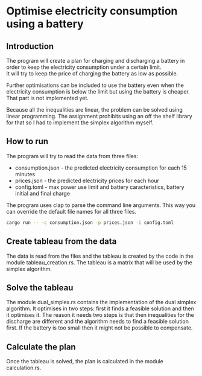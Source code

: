 # Optimise electricity consumption using a battery

## Introduction
The program will create a plan for charging and discharging a battery
in order to keep the electricity consumption under a certain limit.  
It will try to keep the price of charging the battery as low as possible.

Further optimisations can be included to use the battery even when the
electricity consumption is below the limit but using the battery is cheaper.  
That part is not implemented yet.

Because all the inequalities are linear, the problem can be solved using 
linear programming. The assignment prohibits using an off the shelf
library for that so I had to implement the simplex algorithm myself.

## How to run
The program will try to read the data from three files:
- consumption.json - the predicted electricity consumption for each 15 minutes
- prices.json - the predicted electricity prices for each hour
- config.toml - max power use limit and battery caracteristics, battery initial and final charge

The program uses clap to parse the command line arguments. This way you can override the default
file names for all three files.
```bash
cargo run -- -c consumption.json -p prices.json -i config.toml
```

## Create tableau from the data
The data is read from the files and the tableau is created by the code in the module
tableau_creation.rs. The tableau is a matrix that will be used by the simplex algorithm.

## Solve the tableau
The module dual_simplex.rs contains the implementation of the dual simplex algorithm.
It optimises in two steps: first it finds a feasible solution and then it optimises it.
The reason it needs two steps is that then inequalities for the discharge are different
and the algorithm needs to find a feasible solution first. If the battery is too small
then it might not be possible to compensate.

## Calculate the plan
Once the tableau is solved, the plan is calculated in the module calculation.rs. 

